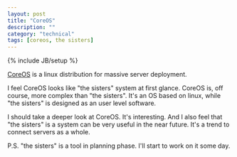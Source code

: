 ```yaml
---
layout: post
title: "CoreOS"
description: ""
category: "technical"
tags: [coreos, the sisters]
---
```

{% include JB/setup %}

[CoreOS](http://coreos.com/
) is a linux distribution for massive server deployment.

I feel CoreOS looks like "the sisters" system at first glance. CoreOS is, off course, more complex than "the sisters". It's an OS based on linux, while "the sisters" is designed as an user level software.

I should take a deeper look at CoreOS. It's interesting. And I also feel that "the sisters" is a system can be very useful in the near future. It's a trend to connect servers as a whole.

P.S. "the sisters" is a tool in planning phase. I'll start to work on it some day.